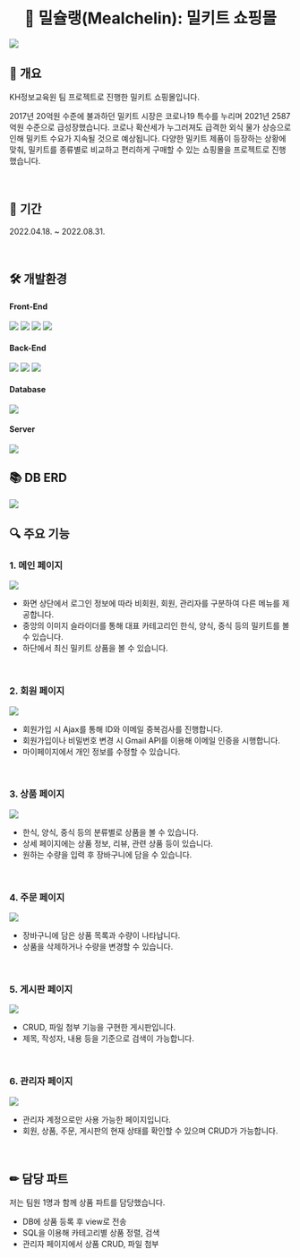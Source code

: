 <h1 align="center">🍲 밀슐랭(Mealchelin): 밀키트 쇼핑몰</h1>
<img src="https://github.com/jinseon22/Mealchelin/raw/main/src/main/webapp/resources/readme/logo.png">

<br>

## 📄 개요
KH정보교육원 팀 프로젝트로 진행한 밀키트 쇼핑몰입니다.

2017년 20억원 수준에 불과하던 밀키트 시장은 코로나19 특수를 누리며 2021년 2587억원 수준으로 급성장했습니다. 코로나 확산세가 누그러져도 급격한 외식 물가 상승으로 인해 밀키트 수요가 지속될 것으로 예상됩니다. 다양한 밀키트 제품이 등장하는 상황에 맞춰, 밀키트를 종류별로 비교하고 편리하게 구매할 수 있는 쇼핑몰을 프로젝트로 진행했습니다.

<br>

## 📅 기간
2022.04.18. ~ 2022.08.31.

<br>

## 🛠 개발환경
#### Front-End
<p>
<img src="https://img.shields.io/badge/HTML5-E34F26?style=flat-square&logo=html5&logoColor=white"> 
<img src="https://img.shields.io/badge/CSS3-1572B6?style=flat-square&logo=css3&logoColor=white"> 
<img src="https://img.shields.io/badge/JavaScript-F7DF1E?style=flat-square&logo=javascript&logoColor=black">
<img src="https://img.shields.io/badge/Bootstrap-7952B3?style=flat-square&logo=bootstrap&logoColor=white">
</p>

#### Back-End
<p>
<img src="https://img.shields.io/badge/Java-007396?style=flat-square&logo=java&logoColor=white">
<img src="https://img.shields.io/badge/Spring-6DB33F?style=flat-square&logo=spring&logoColor=white">
<img src="https://img.shields.io/badge/jQuery-0769AD?style=flat-square&logo=jquery&logoColor=white">
</p>

#### Database
<img src="https://img.shields.io/badge/Oracle-F80000?style=flat-square&logo=oracle&logoColor=white">

#### Server
<img src="https://img.shields.io/badge/Apache Tomcat-F8DC75?style=flat-square&logo=apachetomcat&logoColor=black">

<br>

## 📚 DB ERD
<img src="https://github.com/jinseon22/Mealchelin/raw/main/src/main/webapp/resources/readme/ERD.png">

<br>

## 🔍 주요 기능
### 1. 메인 페이지
<img src="https://github.com/jinseon22/Mealchelin/raw/main/src/main/webapp/resources/readme/func1_main.png">

- 화면 상단에서 로그인 정보에 따라 비회원, 회원, 관리자를 구분하여 다른 메뉴를 제공합니다.
- 중앙의 이미지 슬라이더를 통해 대표 카테고리인 한식, 양식, 중식 등의 밀키트를 볼 수 있습니다.
- 하단에서 최신 밀키트 상품을 볼 수 있습니다.

<br>

### 2. 회원 페이지
<img src="https://github.com/jinseon22/Mealchelin/raw/main/src/main/webapp/resources/readme/func2_member.png">

- 회원가입 시 Ajax를 통해 ID와 이메일 중복검사를 진행합니다.
- 회원가입이나 비밀번호 변경 시 Gmail API를 이용해 이메일 인증을 시행합니다.
- 마이페이지에서 개인 정보를 수정할 수 있습니다.

<br>

### 3. 상품 페이지
<img src="https://github.com/jinseon22/Mealchelin/raw/main/src/main/webapp/resources/readme/func3_product_detail.png">

- 한식, 양식, 중식 등의 분류별로 상품을 볼 수 있습니다.
- 상세 페이지에는 상품 정보, 리뷰, 관련 상품 등이 있습니다.
- 원하는 수량을 입력 후 장바구니에 담을 수 있습니다.

<br>

### 4. 주문 페이지
<img src="https://github.com/jinseon22/Mealchelin/raw/main/src/main/webapp/resources/readme/func4_cart.png">

- 장바구니에 담은 상품 목록과 수량이 나타납니다.
- 상품을 삭제하거나 수량을 변경할 수 있습니다.

<br>

### 5. 게시판 페이지
<img src="https://github.com/jinseon22/Mealchelin/raw/main/src/main/webapp/resources/readme/func5_community.png">

- CRUD, 파일 첨부 기능을 구현한 게시판입니다.
- 제목, 작성자, 내용 등을 기준으로 검색이 가능합니다.

<br>

### 6. 관리자 페이지
<img src="https://github.com/jinseon22/Mealchelin/raw/main/src/main/webapp/resources/readme/func6_admin.png">

- 관리자 계정으로만 사용 가능한 페이지입니다.
- 회원, 상품, 주문, 게시판의 현재 상태를 확인할 수 있으며 CRUD가 가능합니다.

<br>

## ✏ 담당 파트
저는 팀원 1명과 함께 상품 파트를 담당했습니다.
- DB에 상품 등록 후 view로 전송
- SQL을 이용해 카테고리별 상품 정렬, 검색
- 관리자 페이지에서 상품 CRUD, 파일 첨부
